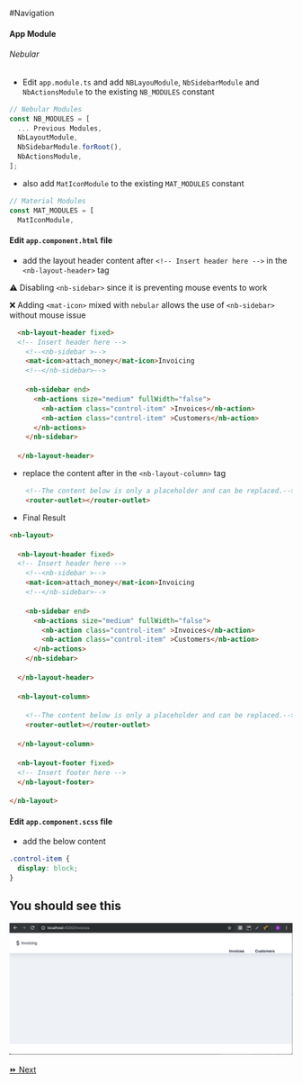 
#Navigation

#### App Module

###### Nebular

* Edit `app.module.ts` and add `NBLayouModule`, `NbSidebarModule` and `NbActionsModule` to the existing `NB_MODULES` constant

```typescript
// Nebular Modules
const NB_MODULES = [
  ... Previous Modules,
  NbLayoutModule,
  NbSidebarModule.forRoot(),
  NbActionsModule,
];
```

* also add `MatIconModule` to the existing `MAT_MODULES` constant

```typescript
// Material Modules
const MAT_MODULES = [
  MatIconModule,
```

#### Edit `app.component.html` file

* add the layout header content after `<!-- Insert header here -->` in the `<nb-layout-header>` tag

:warning: Disabling `<nb-sidebar>` since it is preventing mouse events to work

:x: Adding `<mat-icon>` mixed with `nebular` allows the use of `<nb-sidebar>` without mouse issue

```html
  <nb-layout-header fixed>
  <!-- Insert header here -->
    <!--<nb-sidebar >-->
    <mat-icon>attach_money</mat-icon>Invoicing
    <!--</nb-sidebar>-->

    <nb-sidebar end>
      <nb-actions size="medium" fullWidth="false">
        <nb-action class="control-item" >Invoices</nb-action>
        <nb-action class="control-item" >Customers</nb-action>
      </nb-actions>
    </nb-sidebar>

  </nb-layout-header>
```

* replace the content after  <!--The content below is only a placeholder and can be replaced.--> in the `<nb-layout-column>` tag


```html
    <!--The content below is only a placeholder and can be replaced.-->
    <router-outlet></router-outlet>
```


* Final Result

```html
<nb-layout>

  <nb-layout-header fixed>
  <!-- Insert header here -->
    <!--<nb-sidebar >-->
    <mat-icon>attach_money</mat-icon>Invoicing
    <!--</nb-sidebar>-->

    <nb-sidebar end>
      <nb-actions size="medium" fullWidth="false">
        <nb-action class="control-item" >Invoices</nb-action>
        <nb-action class="control-item" >Customers</nb-action>
      </nb-actions>
    </nb-sidebar>

  </nb-layout-header>

  <nb-layout-column>

    <!--The content below is only a placeholder and can be replaced.-->
    <router-outlet></router-outlet>

  </nb-layout-column>

  <nb-layout-footer fixed>
  <!-- Insert footer here -->
  </nb-layout-footer>

</nb-layout>
```

#### Edit `app.component.scss` file

   * add the below content

```css
.control-item {
  display: block;
}
```

## You should see this

![image](../images/layout.png)

[:fast_forward: Next](backend.md)
